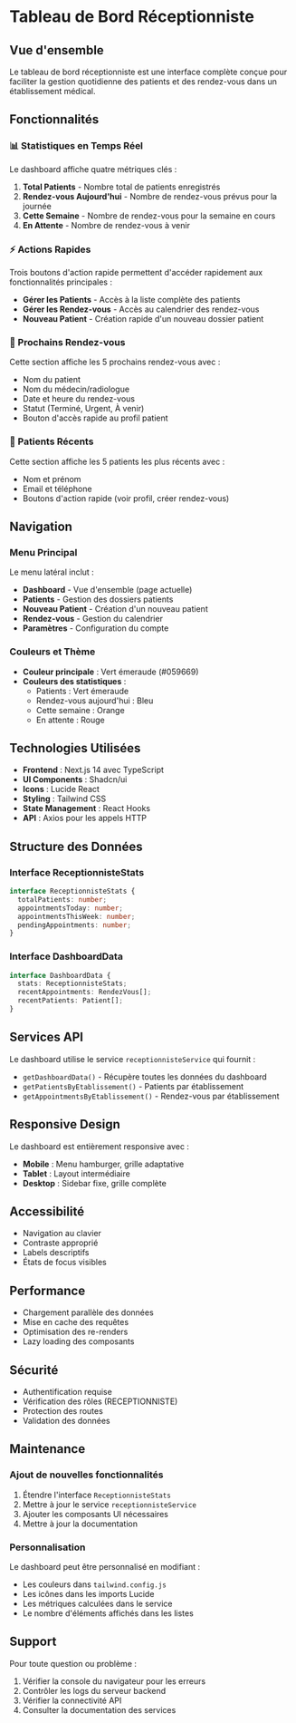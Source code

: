# Tableau de Bord Réceptionniste

## Vue d'ensemble

Le tableau de bord réceptionniste est une interface complète conçue pour faciliter la gestion quotidienne des patients et des rendez-vous dans un établissement médical.

## Fonctionnalités

### 📊 Statistiques en Temps Réel

Le dashboard affiche quatre métriques clés :

1. **Total Patients** - Nombre total de patients enregistrés
2. **Rendez-vous Aujourd'hui** - Nombre de rendez-vous prévus pour la journée
3. **Cette Semaine** - Nombre de rendez-vous pour la semaine en cours
4. **En Attente** - Nombre de rendez-vous à venir

### ⚡ Actions Rapides

Trois boutons d'action rapide permettent d'accéder rapidement aux fonctionnalités principales :

- **Gérer les Patients** - Accès à la liste complète des patients
- **Gérer les Rendez-vous** - Accès au calendrier des rendez-vous
- **Nouveau Patient** - Création rapide d'un nouveau dossier patient

### 📅 Prochains Rendez-vous

Cette section affiche les 5 prochains rendez-vous avec :
- Nom du patient
- Nom du médecin/radiologue
- Date et heure du rendez-vous
- Statut (Terminé, Urgent, À venir)
- Bouton d'accès rapide au profil patient

### 👥 Patients Récents

Cette section affiche les 5 patients les plus récents avec :
- Nom et prénom
- Email et téléphone
- Boutons d'action rapide (voir profil, créer rendez-vous)

## Navigation

### Menu Principal

Le menu latéral inclut :
- **Dashboard** - Vue d'ensemble (page actuelle)
- **Patients** - Gestion des dossiers patients
- **Nouveau Patient** - Création d'un nouveau patient
- **Rendez-vous** - Gestion du calendrier
- **Paramètres** - Configuration du compte

### Couleurs et Thème

- **Couleur principale** : Vert émeraude (#059669)
- **Couleurs des statistiques** :
  - Patients : Vert émeraude
  - Rendez-vous aujourd'hui : Bleu
  - Cette semaine : Orange
  - En attente : Rouge

## Technologies Utilisées

- **Frontend** : Next.js 14 avec TypeScript
- **UI Components** : Shadcn/ui
- **Icons** : Lucide React
- **Styling** : Tailwind CSS
- **State Management** : React Hooks
- **API** : Axios pour les appels HTTP

## Structure des Données

### Interface ReceptionnisteStats
```typescript
interface ReceptionnisteStats {
  totalPatients: number;
  appointmentsToday: number;
  appointmentsThisWeek: number;
  pendingAppointments: number;
}
```

### Interface DashboardData
```typescript
interface DashboardData {
  stats: ReceptionnisteStats;
  recentAppointments: RendezVous[];
  recentPatients: Patient[];
}
```

## Services API

Le dashboard utilise le service `receptionnisteService` qui fournit :

- `getDashboardData()` - Récupère toutes les données du dashboard
- `getPatientsByEtablissement()` - Patients par établissement
- `getAppointmentsByEtablissement()` - Rendez-vous par établissement

## Responsive Design

Le dashboard est entièrement responsive avec :
- **Mobile** : Menu hamburger, grille adaptative
- **Tablet** : Layout intermédiaire
- **Desktop** : Sidebar fixe, grille complète

## Accessibilité

- Navigation au clavier
- Contraste approprié
- Labels descriptifs
- États de focus visibles

## Performance

- Chargement parallèle des données
- Mise en cache des requêtes
- Optimisation des re-renders
- Lazy loading des composants

## Sécurité

- Authentification requise
- Vérification des rôles (RECEPTIONNISTE)
- Protection des routes
- Validation des données

## Maintenance

### Ajout de nouvelles fonctionnalités

1. Étendre l'interface `ReceptionnisteStats`
2. Mettre à jour le service `receptionnisteService`
3. Ajouter les composants UI nécessaires
4. Mettre à jour la documentation

### Personnalisation

Le dashboard peut être personnalisé en modifiant :
- Les couleurs dans `tailwind.config.js`
- Les icônes dans les imports Lucide
- Les métriques calculées dans le service
- Le nombre d'éléments affichés dans les listes

## Support

Pour toute question ou problème :
1. Vérifier la console du navigateur pour les erreurs
2. Contrôler les logs du serveur backend
3. Vérifier la connectivité API
4. Consulter la documentation des services 